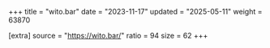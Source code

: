+++
title = "wito.bar"
date = "2023-11-17"
updated = "2025-05-11"
weight = 63870

[extra]
source = "https://wito.bar/"
ratio = 94
size = 62
+++
